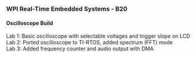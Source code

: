 ### WPI Real-Time Embedded Systems - B20
#### Oscilloscope Build
Lab 1: Basic oscilloscope with selectable voltages and trigger slope on LCD <br/>
Lab 2: Ported oscilloscope to TI-RTOS, added spectrum (FFT) mode <br />
Lab 3: Added frequency counter and audio output with DMA <br/>
